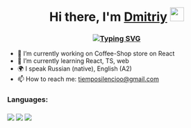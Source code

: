 <h1 align="center">Hi there, I'm <a href="https://daniilshat.ru/" target="_blank">Dmitriy</a> 
<img src="https://github.com/blackcater/blackcater/raw/main/images/Hi.gif" height="32"/></h1>
<h3 align="center"><a href="https://git.io/typing-svg"><img src="https://readme-typing-svg.herokuapp.com?font=Fira+Code&size=26&duration=2000&pause=10000&width=435&lines=%F0%9D%94%BD%F0%9D%95%A3%F0%9D%95%A0%F0%9D%95%9F%F0%9D%95%A5-%F0%9D%94%BC%F0%9D%95%9F%F0%9D%95%95+%F0%9D%95%8A%F0%9D%95%A0%F0%9D%95%97%F0%9D%95%A5%F0%9D%95%A8%F0%9D%95%92%F0%9D%95%A3%F0%9D%95%96+%F0%9D%94%BC%F0%9D%95%9F%F0%9D%95%98%F0%9D%95%9A%F0%9D%95%9F%F0%9D%95%96%F0%9D%95%96%F0%9D%95%A3" alt="Typing SVG" /></a></h3>



- 🔭 I’m currently working on Coffee-Shop store on React
- 🌱 I’m currently learning React, TS, web
- 🌍 I speak Russian (native), English (A2)
- 📫 How to reach me: tiemposilencioo@gmail.com
<!-- - ⚡ Fun fact: ... -->

<h3>Languages:<h3/> 
<img src="https://img.icons8.com/color/48/null/html-5--v1.png"/>
<img src="https://img.icons8.com/fluency/48/null/css3.png"/>
<img src="https://img.icons8.com/color/48/null/javascript--v1.png"/>


